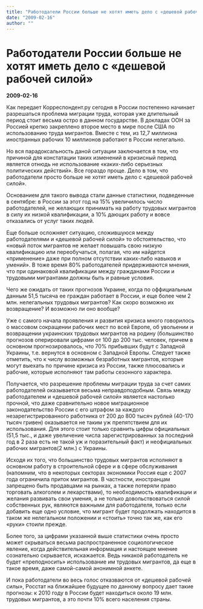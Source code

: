 ```yaml
---
title: "Работодатели России больше не хотят иметь дело с «дешевой рабочей силой»"
date: "2009-02-16"
author: ""
---
```


# Работодатели России больше не хотят иметь дело с «дешевой рабочей силой»

**2009-02-16** 

Как передает Корреспондент.ру сегодня в России постепенно начинает разрешаться проблема миграции труда, которая уже длительный период стоит весьма остро в данном государстве. В докладах ООН за Россией крепко закреплено второе место в мире после США по использованию труда мигрантов. Вместе с тем, из 12,7 миллиона иностранных рабочих 10 миллионов работают в России нелегально.

Но вся парадоксальность даной ситуации заключается в том, что причиной для констатации таких изменений в кризисный период является отнюдь не использование «каких-либо серьезных политических действий». Все гораздо проще. Дело в том, что работодатели просто больше не хотят иметь дело с «дешевой рабочей силой».

Основанием для такого вывода стали данные статистики, подведенные в сентябре: в России за этот год на 15% увеличилось число работодателей, не желающих принимать на работу трудовых мигрантов в силу их низкой квалификации, а 10% дающих работу и вовсе отказались от услуг таких людей.

Еще больше осложняет ситуацию, сложившуюся между работодателями и «дешевой рабочей силой» то обстоятельство, что «новый поток мигрантов не желает повышать свою низкую квалификацию или переобучаться, полагая, что им найдется «применение» даже при полном отсутствии каких-либо навыков и умений». В тоже время 80% работодателей придерживаются мнения, что при одинаковой квалификации между гражданами России и трудовыми мигрантами должны быть и равные условия.

Чего же ожидать от таких прогнозов Украине, когда по оффициальным данным 51,5 тысяча ее граждан работает в России, и еще более чем 2 млн. нелегальных трудовых мигрантов? Как скоро возможно их возвращение? И возможно ли оно вообще?

Уже с самого начала проявления и развития кризиса много говорилось о массовом сокращении рабочих мест по всей Европе, об увольении и возвращении украинских трудовых мигрантов на родину (большинство прогнозов оперировали цифрами от 100 до 200 тыс. человек, причем в основном прогнозировалось, что 70% прибывших будут с Западной Украины, т.е. вернутся в основном с Западной Европы. Следует также отметить, что к числу возможных безработных мигрантов, которые могут выехать по причине кризиса из России, также плюсовались и рабочие, которые исполняют там работы сезонного характера.

Получается, что разрешение проблемы миграции труда за счет самих работодателей оказывается весьма неправдоподобным. Связь между работодателем и «дешевой рабочей силой» является настолько прочной, что даже сравнительно новое миграционное законодательство России с его штрафом за каждого незарегистрированного работника от 200 до 800 тысяч рублей (40-170 тысяч гривен) оказывается не таким уж препятствием для их использования. Для этого стоит только сравнить цифры официальных (51,5 тыс., и даже увеличение числа зарегистрированных за последний год в 2 раза есть не такой уж и поразительный факт) и неофициальных рабочих мигрантов(2 млн.) с Украины.

Исходя их того, что большинство трудовых мигрантов исполняют в основном работу в строительной сфере и в сфере обслуживания (напомним, что в некоторых секторах экономики Россия еще с 2007 года ограничила приток мигрантов. В частности, иностранцам запрещено быть продавцами на рынках, а также потеряли право торговать алкоголем и лекарствами), то необходимость квалификации и желания развивать свои умения, а не только довольствоваться силой собственных рук, являются важными для работодателя, только если добавить еще одно условие, что мигрант будет продолжать находится в таком же нелегальном положении и «стоить» точно так же, как его «руки» стоили прежде.

Более того, за цифрами указанной выше статистики очень просто может скрываться весьма распространенное социологическое явление, когда действительная информация и настоящее мнение сознательно скрывается, искажается. Ведь никакой работодатель не будет «преподносить» использование им трудовых мигрантов, да еще в такое время, даже самой-самой анонимной анкете.

И пока работодатели во весь голос отказваются от «дешевой рабочей силы», Росстат на ближайшее будущее по данному вопросу дает такие прогнозы: к 2010 году в России будет находиться около 19 млн. трудовых мигрантов, а это почти 10% всего населения страны.